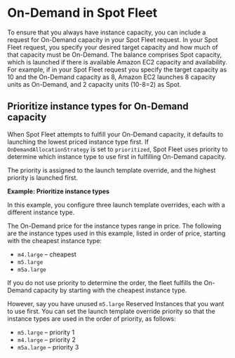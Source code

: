# On\-Demand in Spot Fleet<a name="on-demand-in-spot"></a>

To ensure that you always have instance capacity, you can include a request for On\-Demand capacity in your Spot Fleet request\. In your Spot Fleet request, you specify your desired target capacity and how much of that capacity must be On\-Demand\. The balance comprises Spot capacity, which is launched if there is available Amazon EC2 capacity and availability\. For example, if in your Spot Fleet request you specify the target capacity as 10 and the On\-Demand capacity as 8, Amazon EC2 launches 8 capacity units as On\-Demand, and 2 capacity units \(10\-8=2\) as Spot\.

## Prioritize instance types for On\-Demand capacity<a name="spot-fleet-on-demand-priority"></a>

When Spot Fleet attempts to fulfill your On\-Demand capacity, it defaults to launching the lowest priced instance type first\. If `OnDemandAllocationStrategy` is set to `prioritized`, Spot Fleet uses priority to determine which instance type to use first in fulfilling On\-Demand capacity\.

The priority is assigned to the launch template override, and the highest priority is launched first\.

**Example: Prioritize instance types**

In this example, you configure three launch template overrides, each with a different instance type\.

The On\-Demand price for the instance types range in price\. The following are the instance types used in this example, listed in order of price, starting with the cheapest instance type:
+ `m4.large` – cheapest
+ `m5.large`
+ `m5a.large`

If you do not use priority to determine the order, the fleet fulfills the On\-Demand capacity by starting with the cheapest instance type\.

However, say you have unused `m5.large` Reserved Instances that you want to use first\. You can set the launch template override priority so that the instance types are used in the order of priority, as follows:
+ `m5.large` – priority 1
+ `m4.large` – priority 2
+ `m5a.large` – priority 3